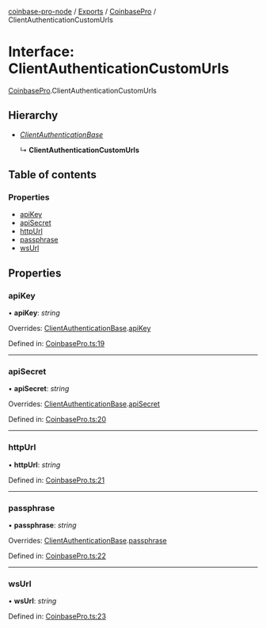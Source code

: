 [coinbase-pro-node](../README.md) / [Exports](../modules.md) / [CoinbasePro](../modules/coinbasepro.md) / ClientAuthenticationCustomUrls

# Interface: ClientAuthenticationCustomUrls

[CoinbasePro](../modules/coinbasepro.md).ClientAuthenticationCustomUrls

## Hierarchy

* [*ClientAuthenticationBase*](coinbasepro.clientauthenticationbase.md)

  ↳ **ClientAuthenticationCustomUrls**

## Table of contents

### Properties

- [apiKey](coinbasepro.clientauthenticationcustomurls.md#apikey)
- [apiSecret](coinbasepro.clientauthenticationcustomurls.md#apisecret)
- [httpUrl](coinbasepro.clientauthenticationcustomurls.md#httpurl)
- [passphrase](coinbasepro.clientauthenticationcustomurls.md#passphrase)
- [wsUrl](coinbasepro.clientauthenticationcustomurls.md#wsurl)

## Properties

### apiKey

• **apiKey**: *string*

Overrides: [ClientAuthenticationBase](coinbasepro.clientauthenticationbase.md).[apiKey](coinbasepro.clientauthenticationbase.md#apikey)

Defined in: [CoinbasePro.ts:19](https://github.com/bennycode/coinbase-pro-node/blob/c3d8f7c/src/CoinbasePro.ts#L19)

___

### apiSecret

• **apiSecret**: *string*

Overrides: [ClientAuthenticationBase](coinbasepro.clientauthenticationbase.md).[apiSecret](coinbasepro.clientauthenticationbase.md#apisecret)

Defined in: [CoinbasePro.ts:20](https://github.com/bennycode/coinbase-pro-node/blob/c3d8f7c/src/CoinbasePro.ts#L20)

___

### httpUrl

• **httpUrl**: *string*

Defined in: [CoinbasePro.ts:21](https://github.com/bennycode/coinbase-pro-node/blob/c3d8f7c/src/CoinbasePro.ts#L21)

___

### passphrase

• **passphrase**: *string*

Overrides: [ClientAuthenticationBase](coinbasepro.clientauthenticationbase.md).[passphrase](coinbasepro.clientauthenticationbase.md#passphrase)

Defined in: [CoinbasePro.ts:22](https://github.com/bennycode/coinbase-pro-node/blob/c3d8f7c/src/CoinbasePro.ts#L22)

___

### wsUrl

• **wsUrl**: *string*

Defined in: [CoinbasePro.ts:23](https://github.com/bennycode/coinbase-pro-node/blob/c3d8f7c/src/CoinbasePro.ts#L23)
